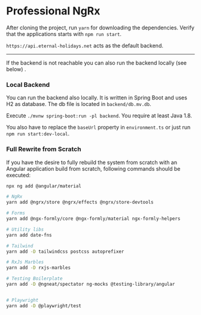 # Professional NgRx

After cloning the project, run `yarn` for downloading the dependencies. Verify
that the applications starts with `npm run start`.

`https://api.eternal-holidays.net` acts as the default backend.

---

If the backend is not reachable you can also run the backend locally (see below)
.

### Local Backend

You can run the backend also locally. It is written in Spring Boot and uses H2
as database. The db file is located in `backend/db.mv.db`.

Execute `./mvnw spring-boot:run -pl backend`. You require at least Java 1.8.

You also have to replace the `baseUrl` property in `environment.ts` or just
run `npm run start:dev-local`.

### Full Rewrite from Scratch

If you have the desire to fully rebuild the system from scratch with an Angular
application build from scratch, following commands should be executed:

```bash
npx ng add @angular/material

# NgRx
yarn add @ngrx/store @ngrx/effects @ngrx/store-devtools

# Forms
yarn add @ngx-formly/core @ngx-formly/material ngx-formly-helpers

# Utility libs
yarn add date-fns

# Tailwind
yarn add -D tailwindcss postcss autoprefixer

# RxJs Marbles
yarn add -D rxjs-marbles

# Testing Boilerplate
yarn add -D @ngneat/spectator ng-mocks @testing-library/angular


# Playwright
yarn add -D @playwright/test
```
